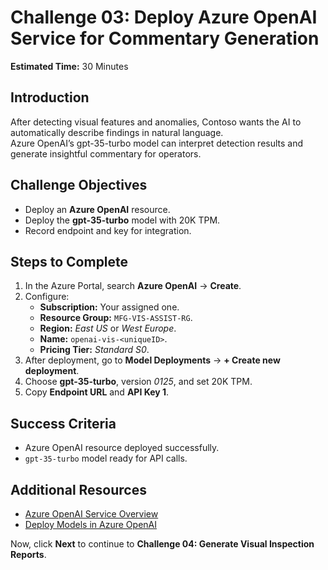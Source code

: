 # Challenge 03: Deploy Azure OpenAI Service for Commentary Generation
**Estimated Time:** 30 Minutes

## Introduction
After detecting visual features and anomalies, Contoso wants the AI to automatically describe findings in natural language.  
Azure OpenAI’s gpt-35-turbo model can interpret detection results and generate insightful commentary for operators.

## Challenge Objectives
- Deploy an **Azure OpenAI** resource.  
- Deploy the **gpt-35-turbo** model with 20K TPM.  
- Record endpoint and key for integration.

## Steps to Complete
1. In the Azure Portal, search **Azure OpenAI** → **Create**.  
2. Configure:  
   - **Subscription:** Your assigned one.  
   - **Resource Group:** `MFG-VIS-ASSIST-RG`.  
   - **Region:** *East US* or *West Europe*.  
   - **Name:** `openai-vis-<uniqueID>`.  
   - **Pricing Tier:** *Standard S0*.  
3. After deployment, go to **Model Deployments** → **+ Create new deployment**.  
4. Choose **gpt-35-turbo**, version *0125*, and set 20K TPM.  
5. Copy **Endpoint URL** and **API Key 1**.

## Success Criteria
- Azure OpenAI resource deployed successfully.  
- `gpt-35-turbo` model ready for API calls.

## Additional Resources
- [Azure OpenAI Service Overview](https://learn.microsoft.com/azure/ai-services/openai/overview)
- [Deploy Models in Azure OpenAI](https://learn.microsoft.com/azure/ai-services/openai/how-to/create-resource)

Now, click **Next** to continue to **Challenge 04: Generate Visual Inspection Reports**.
